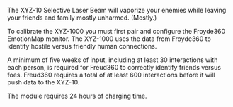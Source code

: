 
The XYZ-10 Selective Laser Beam will vaporize your enemies while leaving your friends and family mostly unharmed. (Mostly.)

To calibrate the XYZ-1000 you must first pair and configure the Froyde360 EmotionMap monitor. The XYZ-1000 uses the data from Froyde360 to identify hostile versus friendly human connections.

A minimum of five weeks of input, including at least 30 interactions with each person, is required for Freud360 to correctly identify friends versus foes. Freud360 requires a total of at least 600 interactions before it will push data to the XYZ-10.

The module requires 24 hours of charging time. 